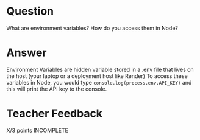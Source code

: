 # Question

What are environment variables? How do you access them in Node?

# Answer
Environment Variables are hidden variable stored in a .env file that lives on the host (your laptop or a deployment host like Render) To access these variables in Node, you would type `console.log(process.env.API_KEY)` and this will print the API key to the console.

# Teacher Feedback

X/3 points
INCOMPLETE